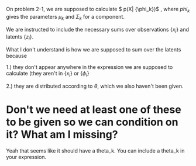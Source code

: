 On problem 2-1, we  are supposed to calculate $ p(X| \{\phi_k\})$ , where $phi_k$ gives the
parameters $\mu_k$ and $\Sigma_k$ for a component.

 

 We are instructed to include the necessary sums over observations $\{ x_i \}$ and latents $\{ z_i
 \}$. 

  

  What I don't understand is how we are supposed to sum over the latents because 

  1.) they don't appear anywhere in the expression we are supposed to calculate (they aren't in  $\{
  x_i \}$ or  $\{ \phi_i \}$

  2.) they are distributed according to $\theta,$ which we also haven't been given.

   

   Don't we need at least one of these to be given so we can condition on it? What am I missing?
==

   Yeah that seems like it should have a theta_k. You can include a theta_k in your expression. 
